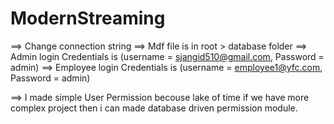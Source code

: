 # ModernStreaming

==> Change connection string
==> Mdf file is in root > database folder
==> Admin login Credentials is (username = sjangid510@gmail.com, Password = admin)
==> Employee login Credentials is (username = employee1@yfc.com, Password = admin)

==> I made simple User Permission becouse lake of time if we have more complex project then i can made database driven permission module.
